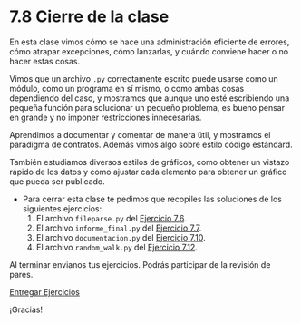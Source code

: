 # 7.8 Cierre de la clase

En esta clase vimos cómo se hace una administración eficiente de errores, cómo atrapar excepciones, cómo lanzarlas, y cuándo conviene hacer o no hacer estas cosas.

Vimos que un archivo `.py` correctamente escrito puede usarse como un módulo, como un programa en sí mismo, o como ambas cosas dependiendo del caso, y mostramos que aunque uno esté escribiendo una pequeña función para solucionar un pequeño problema, es bueno pensar en grande y no imponer restricciones innecesarias.

Aprendimos a documentar y comentar de manera útil, y mostramos el paradigma de contratos. Además vimos algo sobre estilo código estándard.

También estudiamos diversos estilos de gráficos, como obtener un vistazo rápido de los datos y como ajustar cada elemento para obtener un gráfico que pueda ser publicado.


* Para cerrar esta clase te pedimos que recopiles las soluciones de los siguientes ejercicios:
    1. El archivo `fileparse.py` del [Ejercicio 7.6](../07_Plt_Especificacion_y_Documentacion/04_Flexibilidad.md#ejercicio-76-de-archivos-a-objetos-cual-archivos).
    2. El archivo `informe_final.py` del [Ejercicio 7.7](../07_Plt_Especificacion_y_Documentacion/04_Flexibilidad.md#ejercicio-77-arreglemos-las-funciones-existentes).
    3. El archivo `documentacion.py` del [Ejercicio 7.10](../07_Plt_Especificacion_y_Documentacion/05_Especificacion_y_Documentacion.md#ejercicio-710-funciones-y-documentacion).
    4. El archivo `random_walk.py` del [Ejercicio 7.12](../07_Plt_Especificacion_y_Documentacion/07_Matplotlib.md#ejercicio-712-caminatas-al-azar).

Al terminar envianos tus ejercicios. Podrás participar de la revisión de pares.

[Entregar Ejercicios](http://programacionpython.ecyt.unsam.edu.ar/unit/submission/7)

¡Gracias! 



